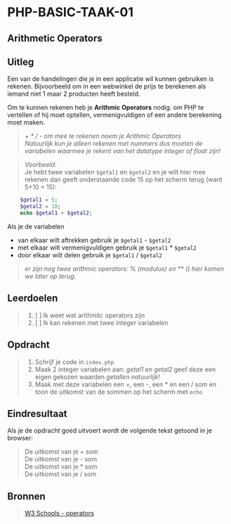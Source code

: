 # PHP-BASIC-TAAK-01
## Arithmetic Operators
## Uitleg
Een van de handelingen die je in een applicatie wil kunnen gebruiken is rekenen. Bijvoorbeeld om in een webwinkel de prijs te berekenen als iemand niet 1 maar 2 producten heeft besteld.
>
Om te kunnen rekenen heb je **Arithmic Operators** nodig. om PHP te vertellen of hij moet optellen, vermenigvuldigen of een andere berekening moet maken.
>
>_+  *  /  -  om mee te rekenen noem je Arithmic Operators_  
>_Natuurlijk kun je alleen rekenen met nummers dus moeten de variabelen waarmee je rekent van het datatype integer of float zijn!_

>_Voorbeeld:_  
>Je hebt twee variabelen `$getal1` en `$getal2` en je wilt hier mee rekenen dan geeft onderstaande code 15 op het scherm terug (want 5+10 = 15):
```php
    $getal1 = 5;
    $getal2 = 10;
    echo $getal1 + $getal2;
```
Als je de variabelen 
* van elkaar wilt aftrekken gebruik je `$getal1` - `$getal2`
* met elkaar wilt vermenigvuldigen gebruik je `$getal1` * `$getal2`
* door elkaar wilt delen gebruik je `$getal1` / `$getal2`

>_er zijn nog twee arithmic operators: % (modulus) en ** () hier komen we later op terug._

>
## Leerdoelen
>1. [ ] Ik weet wat arithmitc operators zijn
>2. [ ] Ik kan rekenen met twee integer variabelen

## Opdracht
>1. Schrijf je code in `index.php`
>2. Maak 2 integer variabelen aan: _getal1_ en _getal2_ geef deze een eigen gekozen waarden _getallen natuurlijk!_
>3. Maak met deze variabelen een +, een -, een * en een / som en toon de uitkomst van de sommen op het scherm met `echo`

## Eindresultaat
Als je de opdracht goed uitvoert wordt de volgende tekst getoond in je browser: 
>De uitkomst van je + som  
>De uitkomst van je - som  
>De uitkomst van je * som  
>De uitkomst van je / som  

## Bronnen
>[W3 Schools - operators](https://www.w3schools.com/php/php_operators.asp)